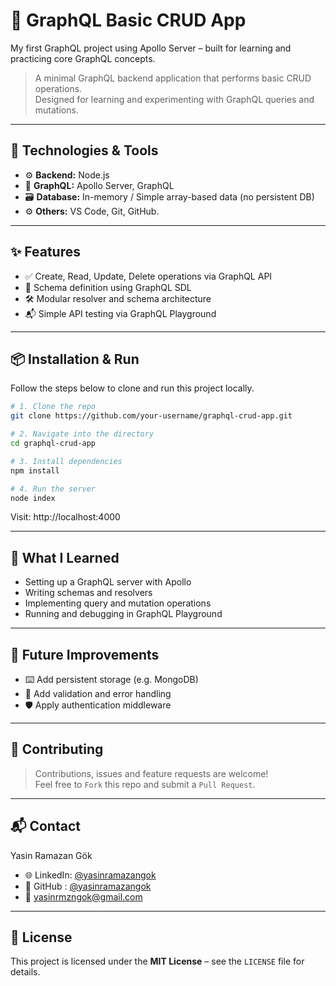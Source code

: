 # 🚀 GraphQL Basic CRUD App
My first GraphQL project using Apollo Server – built for learning and practicing core GraphQL concepts.

> A minimal GraphQL backend application that performs basic CRUD operations.  
> Designed for learning and experimenting with GraphQL queries and mutations.

---

## 🧰 Technologies & Tools

- ⚙️ **Backend:** Node.js
- 🧪 **GraphQL:** Apollo Server, GraphQL
- 🗃️ **Database:** In-memory / Simple array-based data (no persistent DB)
- ⚙ **Others:** VS Code, Git, GitHub.

---

## ✨ Features

- ✅ Create, Read, Update, Delete operations via GraphQL API
- 📜 Schema definition using GraphQL SDL
- 🛠️ Modular resolver and schema architecture
- 📬 Simple API testing via GraphQL Playground

---

## 📦 Installation & Run

Follow the steps below to clone and run this project locally.

```bash
# 1. Clone the repo
git clone https://github.com/your-username/graphql-crud-app.git

# 2. Navigate into the directory
cd graphql-crud-app

# 3. Install dependencies
npm install

# 4. Run the server
node index
```

Visit: http://localhost:4000

---

## 🧠 What I Learned

- Setting up a GraphQL server with Apollo
- Writing schemas and resolvers
- Implementing query and mutation operations
- Running and debugging in GraphQL Playground

---

## 📌 Future Improvements

- ⌨️ Add persistent storage (e.g. MongoDB)
- 🧪 Add validation and error handling
- 🛡️ Apply authentication middleware

---

## 🤝 Contributing

> Contributions, issues and feature requests are welcome!  
> Feel free to `Fork` this repo and submit a `Pull Request`.

---

## 📬 Contact

Yasin Ramazan Gök
- 🌐 LinkedIn: [@yasinramazangok](https://linkedin.com/in/yasinramazangok) 
- 🐙 GitHub  : [@yasinramazangok](https://github.com/yasinramazangok)
- 📧 yasinrmzngok@gmail.com  

---

## 📝 License

This project is licensed under the **MIT License** – see the `LICENSE` file for details.
